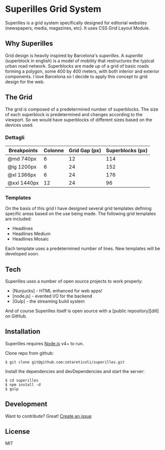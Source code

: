 # Superilles Grid System

Superilles is a grid system specifically designed for editorial websites (newspapers, media, magazines, etc). It uses CSS Grid Layout Module.

## Why Superilles
Grid design is heavily inspired by Barcelona's _superilles_. A _superilla_ (superblock in english) is a model of mobility that restructures the typical urban road network. Superblocks are made up of a grid of basic roads forming a polygon, some 400 by 400 meters, with both interior and exterior components. I love Barcelona so I decide to apply this concept to grid design for the web.

## The Grid
The grid is composed of a predetermined number of superblocks. The size of each superblock is predetermined and changes according to the viewport. So we would have superblocks of different sizes based on the devices used. 

### Dettagli
| Breakpoints | Colonne  | Grid Gap (px)  | Superblocks (px) | 
|---|---|---|---|
| @md 740px | 6  | 12 | 114 |
| @lg 1200px | 6  | 24 | 152 |
| @xl 1366px | 6  | 24 | 176 |
| @xxl 1440px | 12  | 24 | 96 |

### Templates
On the basis of this grid I have designed several grid templates defining specific areas based on the use being made.
The following grid templates are included:
- Headlines
- Headlines Medium
- Headlines Mosaic

Each template uses a predetermined number of lines. New templates will be developed soon.

## Tech
Superilles uses a number of open source projects to work properly:
* [Nunjucks] - HTML enhanced for web apps!
* [node.js] - evented I/O for the backend
* [Gulp] - the streaming build system

And of course Superilles itself is open source with a [public repository][dill]
 on GitHub.

## Installation

Superilles requires [Node.js](https://nodejs.org/) v4+ to run.

Clone repo from github:
```
$ git clone git@github.com:zetareticoli/superilles.git
```

Install the dependencies and devDependencies and start the server:
```
$ cd superilles
$ npm install -d
$ gulp
```

## Development
Want to contribute? Great! [Create an issue](https://github.com/zetareticoli/superilles/issues/new)

## License
MIT